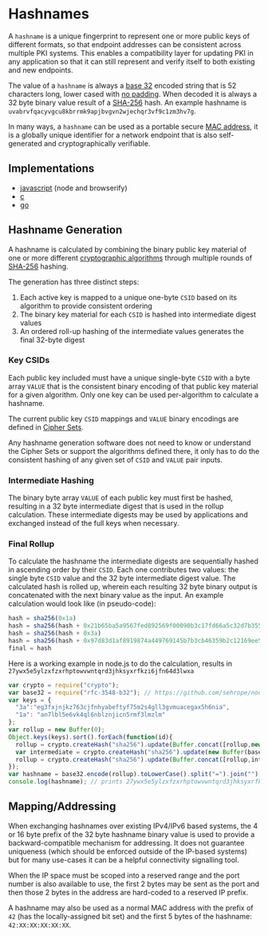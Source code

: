 # Hashnames

A `hashname` is a unique fingerprint to represent one or more public keys of different formats, so that endpoint addresses can be consistent across multiple PKI systems. This enables a compatibility layer for updating PKI in any application so that it can still represent and verify itself to both existing and new endpoints.

The value of a `hashname` is always a [base 32](http://tools.ietf.org/html/rfc4648) encoded string that is 52 characters long, lower cased with [no padding](http://tools.ietf.org/html/rfc4648#section-3.2).  When decoded it is always a 32 byte binary value result of a [SHA-256](http://en.wikipedia.org/wiki/SHA-2) hash.  An example hashname is `uvabrvfqacyvgcu8kbrrmk9apjbvgvn2wjechqr3vf9c1zm3hv7g`.

In many ways, a `hashname` can be used as a portable secure [MAC address](http://en.wikipedia.org/wiki/MAC_address), it is a globally unique identifier for a network endpoint that is also self-generated and cryptographically verifiable.

## Implementations

* [javascript](https://github.com/telehash/hashname) (node and browserify)
* [c](https://github.com/telehash/telehash-c/blob/master/src/lib/hashname.c)
* [go](https://github.com/telehash/gogotelehash/tree/master/hashname)

## Hashname Generation

A hashname is calculated by combining the binary public key material of one or more different [cryptographic algorithms](http://en.wikipedia.org/wiki/Public-key_cryptography) through multiple rounds of [SHA-256](http://en.wikipedia.org/wiki/SHA-2) hashing.  

The generation has three distinct steps:

1. Each active key is mapped to a unique one-byte `CSID` based on its algorithm to provide consistent ordering
2. The binary key material for each `CSID` is hashed into intermediate digest values
3. An ordered roll-up hashing of the intermediate values generates the final 32-byte digest

### Key CSIDs

Each public key included must have a unique single-byte `CSID` with a byte array `VALUE` that is the consistent binary encoding of that public key material for a given algorithm. Only one key can be used per-algorithm to calculate a hashname.

The current public key `CSID` mappings and `VALUE` binary encodings are defined in [Cipher Sets](../e3x/cs/).

Any hashname generation software does not need to know or understand the Cipher Sets or support the algorithms defined there, it only has to do the consistent hashing of any given set of `CSID` and `VALUE` pair inputs.

### Intermediate Hashing

The binary byte array `VALUE` of each public key must first be hashed, resulting in a 32 byte intermediate digest that is used in the rollup calculation.  These intermediate digests may be used by applications and exchanged instead of the full keys when necessary.

### Final Rollup

To calculate the hashname the intermediate digests are sequentially hashed in ascending order by their `CSID`. Each one contributes two values: the single byte `CSID` value and the 32 byte intermediate digest value. The calculated hash is rolled up, wherein each resulting 32 byte binary output is concatenated with the next binary value as the input. An example calculation would look like (in pseudo-code):

```js
hash = sha256(0x1a)
hash = sha256(hash + 0x21b65ba5a9567fed892569f00090b3c17fd66a5c32d7b355940088605fa7f350)
hash = sha256(hash + 0x3a)
hash = sha256(hash + 0x97d83d1af8919874a449769145b7b3cb46359b2c12169ee53e683477bec47101)
final = hash
```

Here is a working example in node.js to do the calculation, results in `27ywx5e5ylzxfzxrhptowvwntqrd3jhksyxrfkzi6jfn64d3lwxa`

```js
var crypto = require("crypto");
var base32 = require("rfc-3548-b32"); // https://github.com/sehrope/node-rfc-3548-b32
var keys = {
  "3a":"eg3fxjnjkz763cjfnhyabeftyf75m2s4gll3gvmuacegax5h6nia",
  "1a": "an7lbl5e6vk4ql6nblznjicn5rmf3lmzlm"
};
var rollup = new Buffer(0);
Object.keys(keys).sort().forEach(function(id){
  rollup = crypto.createHash("sha256").update(Buffer.concat([rollup,new Buffer(id,"hex")])).digest();
  var intermediate = crypto.createHash("sha256").update(new Buffer(base32.decode(keys[id]),"binary")).digest();
  rollup = crypto.createHash("sha256").update(Buffer.concat([rollup,intermediate])).digest();
});
var hashname = base32.encode(rollup).toLowerCase().split("=").join(""); // normalize to lower case and remove padding
console.log(hashname); // prints 27ywx5e5ylzxfzxrhptowvwntqrd3jhksyxrfkzi6jfn64d3lwxa
```

## Mapping/Addressing

When exchanging hashnames over existing IPv4/IPv6 based systems, the 4 or 16 byte prefix of the 32 byte hashname binary value is used to provide a backward-compatible mechanism for addressing.  It does not guarantee uniqueness (which should be enforced outside of the IP-based systems) but for many use-cases it can be a helpful connectivity signalling tool.

When the IP space must be scoped into a reserved range and the port number is also available to use, the first 2 bytes may be sent as the port and then those 2 bytes in the address are hard-coded to a reserved IP prefix.

A hashname may also be used as a normal MAC address with the prefix of `42` (has the locally-assigned bit set) and the first 5 bytes of the hashname: `42:XX:XX:XX:XX:XX`.
